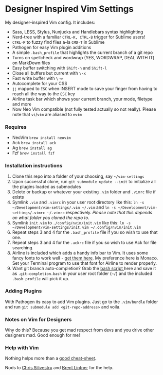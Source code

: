 # Designer Inspired Vim Settings

My designer-inspired Vim config. It includes:

- Sass, LESS, Stylus, Nunjucks and Handlebars syntax highlighting
- Nerd-tree with a familiar `CTRL-K, CTRL-B` trigger for Sublime users!
- `CTRL-P` to fuzzy find files a-la `CMD-T` in Sublime
- Pathogen for easy Vim plugin additions
- A simple `.bash_profile` that highlights the current branch of a git repo
- Turns on spellcheck and wordwrap (YES, WORDWRAP, DEAL WITH IT) on MarkDown files
- Easy buffer switching with `Shift-h` and `Shift-l`
- Close all buffers but current with `\-x`
- Fast write buffer with `\-w`
- Autocomplete for your CSS
- `jj` mapped to `ESC` when INSERT mode to save your finger from having to reach all the way to the `ESC` key
- Airline task bar which shows your current branch, your mode, filetype and more
- Now Neo Vim compatible (not fully tested actually so not really). Please note
  that `vi`/`vim` are aliased to `nvim`

### Requires

- NeoVim `brew install neovim`
- Ack `brew install ack`
- Ag `brew install ag`
- Fzf `brew install fzf`

### Installation instructions

1. Clone this repo into a folder of your choosing, say `~/vim-settings`
2. Upon successful clone, run `git submodule update --init` to initialize all the plugins loaded as submodules
3. Delete or backup or whatever your existing `.vim` folder and `.vimrc` file if exists
4. Symlink `.vim` and `.vimrc` in your user root directory like this: `ln -s ~/Development/vim-settings/.vim ~/.vim` and `ln -s ~/Development/vim-settings/.vimrc ~/.vimrc` respectively. *Please note that this depends on what folder you cloned the repo to.*
4. Symlink `init.vim` to `./config/nvim/init.vim` like this: `ln -s
   ~/Development/vim-settings/init.vim ~/.config/nvim/init.vim`
5. Repeat steps 3 and 4 for the `.bash_profile` file if you so wish to use that one.
6. Repeat steps 3 and 4 for the `.ackrc` file if you so wish to use Ack for file
   searching.
7. Airline is included which adds a handy info bar to Vim. It uses some fancy fonts to work well - [get them here](https://github.com/supermarin/powerline-fonts). My preference here is Monaco. Set your Terminal program to use that font for Airline to render properly.
8. Want git branch auto-completion? Grab the [bash script ](https://github.com/git/git/blob/master/contrib/completion/git-completion.bash) here and save it as `.git-completion.bash` in your user root folder (`~/`) and the included `.bash_profile` will pick it up.

### Adding Plugins
With Pathogen its easy to add Vim plugins. Just go to the `.vim/bundle` folder and run `git submodule add <git-repo-address>` and voila.

### Notes on Vim for Designers
Why do this? Because you get mad respect from devs and you drive other designers mad. Good enough for me!

### Help with Vim
Nothing helps more than a [good cheat-sheet](http://vim.rtorr.com/).

Nods to [Chris Silivestru](https://github.com/CSilivestru) and [Brent Lintner](https://github.com/brentlintner) for the help. 
